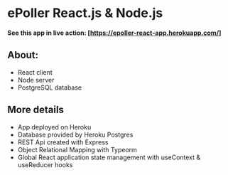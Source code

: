 # ePoller React.js & Node.js

**See this app in live action: [https://epoller-react-app.herokuapp.com/]**

## About:

- React client
- Node server
- PostgreSQL database

## More details
- App deployed on Heroku
- Database provided by Heroku Postgres
- REST Api created with Express
- Object Relational Mapping with Typeorm
- Global React application state management with useContext & useReducer hooks
